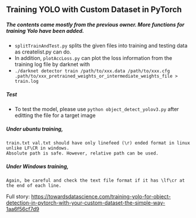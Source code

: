 ## Training YOLO with Custom Dataset in PyTorch
##### The contents came mostly from the previous owner. More functions for training Yolo have been added.
- `splitTrainAndTest.py` splits the given files into training and testing data as createlist.py can do. 
- In addition, `plotAccLoss.py` can plot the loss information from the training log file by darknet with 
- `./darknet detector train /path/to/xxx.data /path/to/xxx.cfg .path/to/xxx_pretrained_weights_or_intermediate_weights_file > train.log`

##### Test
- To test the model, please use `python object_detect_yolov3.py` after editting the file for a target image

##### Under ubuntu training,
    train.txt val.txt should have only linefeed (\r) ended format in linux unlike LF\CR in windows.
    Absolute path is safe. However, relative path can be used.
##### Under Windows training,
    Again, be careful and check the text file format if it has \lf\cr at the end of each line.

Full story:
https://towardsdatascience.com/training-yolo-for-object-detection-in-pytorch-with-your-custom-dataset-the-simple-way-1aa6f56cf7d9
